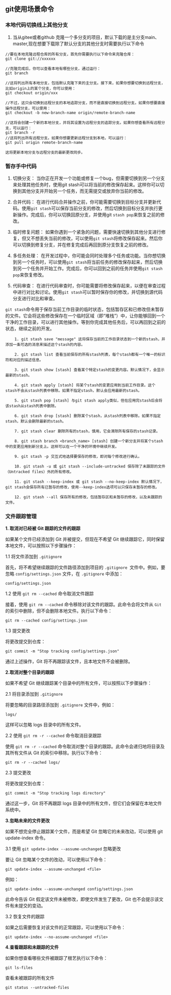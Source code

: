 ## git使用场景命令 ##

### 本地代码切换线上其他分支 ### 
1. 当从gitee或者github 克隆一个多分支的项目，默认下载的是主分支main、master,现在想要下载除了默认分支的其他分支时需要执行以下命令

```
//要在本地克隆远程仓库的所有分支，首先你需要执行以下命令来克隆仓库：
git clone git://xxxxxx

//克隆完成后，你可以查看本地有哪些分支，通过运行： 
git branch

//这将列出所有本地分支，包括默认克隆下来的主分支。接下来，如果你想要切换到远程分支，比如origin上的某个分支，你可以使用：
git checkout origin/xxx

//不过，这只会切换到远程分支的本地追踪分支，而不是直接切换到远程分支。如果你想要直接操作远程分支，可以使用：
git checkout -b new-branch-name origin/remote-branch-name

//这将会创建一个新的本地分支，并将其设置为远程分支的追踪分支。如果你想查看所有远程分支，可以运行：
git branch -r
//这将列出所有远程分支。如果你想要更新远程分支到本地，可以运行：
git pull origin remote-branch-name

这将更新本地分支与远程分支的最新更改同步。

```
### 暂存手中代码 ### 

1. 切换分支： 当你正在开发一个功能或修复一个bug，但需要切换到另一个分支来处理其他任务时，使用git stash可以将当前的修改保存起来。这样你可以切换到其他分支并开始另一个任务，而无需提交或放弃你当前的修改。 

2. 合并代码： 在进行代码合并操作之前，你可能需要切换到目标分支并更新代码。使用`git stash`可以保存当前分支的修改，然后切换到目标分支并执行更新操作。完成后，你可以切换回原分支，并使用git `stash pop`来恢复之前的修改。 

3. 临时修复问题： 如果你遇到一个紧急的问题，需要快速切换到其他分支进行修复，但又不想丢失当前的修改，可以使用`git stash`将修改保存起来。然后你可以切换到修复分支，并在修复完成后再回到原分支恢复之前的修改。 

4. 多任务处理： 在开发过程中，你可能会同时处理多个任务或功能。当你想切换到另一个任务时，可以使用`git stash`将当前任务的修改保存起来，然后切换到另一个任务并开始工作。完成后，你可以回到之前的任务并使用`git stash pop`来恢复修改。 

5. 代码审查： 在进行代码审查时，你可能需要将修改保存起来，以便在审查过程中进行对比和讨论。使用`git stash`可以暂时保存你的修改，并切换到源代码分支进行对比和审查。

`git stash`命令用于保存当前工作目录的临时状态，包括暂存区和已修改但未暂存的文件。它会将这些修改保存在一个临时区域（即“堆栈”）中，让你能够回到一个干净的工作目录，可以进行其他操作。等到你完成其他任务后，可以再回到之前的状态，继续之前的开发。
```
	1. git stash save "message" 这将保存当前的工作目录状态到一个新的stash，并添加一条可选的消息来描述这个stash的内容。

	2. git stash list 查看当前保存的所有stash列表，每个stash都有一个唯一的标识符和对应的描述信息。

	3. git stash show [stash] 查看某个特定stash的变更内容。默认情况下，会显示最新的stash。

	4. git stash apply [stash] 将某个stash的变更应用到当前工作目录。这个stash不会从stash列表中移除。如果不指定stash，默认会应用最新的stash。

	5. git stash pop [stash] 与git stash apply类似，但在应用完stash后会将该stash从stash列表中删除。

	6. git stash drop [stash] 删除某个stash，从stash列表中移除。如果不指定stash，默认会删除最新的stash。

	7. git stash clear 删除所有的stash，慎用，它会清除所有保存的stash记录。

	8. git stash branch <branch_name> [stash] 创建一个新分支并将某个stash中的变更应用到新分支上。这样可以在一个干净的环境中继续开发。

	9. git stash -p 交互式地选择要保存的修改，即对每个修改进行确认。

	10. git stash -u 或 git stash --include-untracked 保存除了未跟踪的文件（Untracked files）外的所有修改。

	11. git stash --keep-index 或 git stash --no-keep-index 默认情况下，git stash会保存所有已暂存的修改，使用--keep-index选项可以只保存未暂存的修改。

	12. git stash --all 保存所有的修改，包括暂存区和未暂存的修改，以及未跟踪的文件。
```

### 文件跟踪管理 ### 

**1. 取消对已经被 Git 跟踪的文件的跟踪**

如果某个文件已经添加到 Git 并被提交，但现在不希望 Git 继续跟踪它，同时保留本地文件，可以按照以下步骤操作： 

1.1 将文件添加到 `.gitignore`

首先，将不希望继续跟踪的文件路径添加到项目的 `.gitignore `文件中。例如，要忽略 `config/settings.json` 文件，在 `.gitignore` 中添加：

```
config/settings.json
```

1.2 使用 `git rm --cached` 命令取消文件跟踪

接着，使用 `git rm --cached` 命令移除对该文件的跟踪。此命令会将文件从 `Git` 的索引中删除，但不会删除本地文件。执行以下命令：

```
git rm --cached config/settings.json
```
1.3 提交更改

将更改提交到仓库：

```
git commit -m "Stop tracking config/settings.json"
```
通过上述操作，Git 将不再跟踪该文件，且本地文件不会被删除。 


**2.取消对整个目录的跟踪**


如果不希望 Git 继续跟踪某个目录中的所有文件，可以按照以下步骤操作： 

2.1 将目录添加到 `.gitignore`

将要忽略的目录路径添加到 `.gitignore` 文件中，例如：
```
logs/
```

这样可以忽略 logs 目录中的所有文件。

2.2 使用 `git rm -r --cached` 命令取消目录跟踪

使用 `git rm -r --cached` 命令取消对整个目录的跟踪。此命令会递归地将目录及其所有文件从 Git 的索引中移除。执行以下命令：
```
git rm -r --cached logs/
```

2.3 提交更改

将更改提交到仓库：
```
git commit -m "Stop tracking logs directory"
```

通过这一步，Git 将不再跟踪 logs 目录中的所有文件，但它们会保留在本地文件系统中。

**3.忽略未来的文件更改**

如果不想完全停止跟踪某个文件，而是希望 Git 忽略它的未来改动，可以使用 git update-index 命令。

3.1 使用 `git update-index --assume-unchanged` 忽略更改

要让 Git 忽略某个文件的改动，可以使用以下命令：
```
git update-index --assume-unchanged <file>
``` 
例如：
```
git update-index --assume-unchanged config/settings.json
```

此命令告诉 Git 假定该文件未被修改，即使文件发生了更改，Git 也不会提示该文件有未提交的变动。

3.2 恢复文件的跟踪

如果之后需要恢复对该文件的正常跟踪，可以使用以下命令：
```
git update-index --no-assume-unchanged <file>
```

**4.查看跟踪和未跟踪的文件**

如果你想查看哪些文件被跟踪了根艺执行以下命令：

```
git ls-files
```
查看未被跟踪的所有文件
```
git status --untracked-files
```